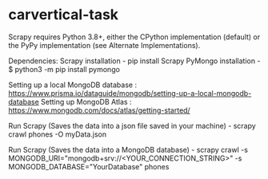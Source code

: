 ﻿# carvertical-task

Scrapy requires Python 3.8+, either the CPython implementation (default) or the PyPy implementation (see Alternate Implementations).


Dependencies: 
Scrapy installation - pip install Scrapy
PyMongo installation - $ python3 -m pip install pymongo


Setting up a local MongoDB database : https://www.prisma.io/dataguide/mongodb/setting-up-a-local-mongodb-database
Setting up MongoDB Atlas : https://www.mongodb.com/docs/atlas/getting-started/


Run Scrapy (Saves the data into a json file saved in your machine) - scrapy crawl phones -O myData.json

Run Scrapy (Saves the data into a MongoDB database) - scrapy crawl -s MONGODB_URI="mongodb+srv://<YOUR_CONNECTION_STRING>" -s MONGODB_DATABASE="YourDatabase" phones

